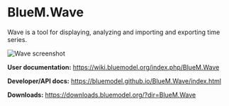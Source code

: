 # BlueM.Wave
Wave is a tool for displaying, analyzing and importing and exporting time series.

![Wave screenshot](https://wiki.bluemodel.org/images/thumb/1/16/Wave_screenshot.png/777px-Wave_screenshot.png)

**User documentation:** https://wiki.bluemodel.org/index.php/BlueM.Wave

**Developer/API docs:** https://bluemodel.github.io/BlueM.Wave/index.html

**Downloads:** https://downloads.bluemodel.org/?dir=BlueM.Wave

